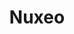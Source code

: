 ---
facebook: http://facebook.com/nuxeo
instagram: https://instagram.com/nuxeo
linkedin: https://linkedin.com/company/nuxeo
logohandle: nuxeo
sort: nuxeo
title: Nuxeo
twitter: https://x.com/nuxeo
website: https://www.nuxeo.com/
---